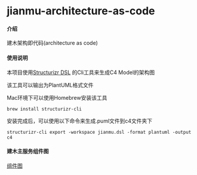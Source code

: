 # jianmu-architecture-as-code

#### 介绍
建木架构即代码(architecture as code)

#### 使用说明

本项目使用[Structurizr DSL](https://github.com/structurizr/dsl) 的Cli工具来生成C4 Model的架构图

该工具可以输出为PlantUML格式文件

Mac环境下可以使用Homebrew安装该工具

```
brew install structurizr-cli
```

安装完成后，可以使用以下命令来生成.puml文件到c4文件夹下

```
structurizr-cli export -workspace jianmu.dsl -format plantuml -output c4
```

#### 建木主服务组件图

[组件图](https://gitee.com/jianmu_dev/jianmu-architecture-as-code/raw/master/out/c4/structurizr-web-component/%E5%BB%BA%E6%9C%A8%E8%87%AA%E5%8A%A8%E5%8C%96%E9%9B%86%E6%88%90%E5%B9%B3%E5%8F%B0%20-%20%E4%B8%BB%E6%9C%8D%E5%8A%A1%20-%20Components.png)